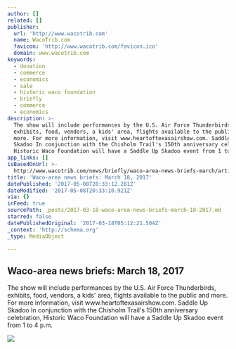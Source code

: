 ```yaml
---
author: []
related: []
publisher:
  url: 'http://www.wacotrib.com'
  name: WacoTrib.com
  favicon: 'http://www.wacotrib.com/favicon.ico'
  domain: www.wacotrib.com
keywords:
  - donation
  - commerce
  - economics
  - sale
  - historic waco foundation
  - briefly
  - commerce
  - economics
description: >-
  The show will include performances by the U.S. Air Force Thunderbirds,
  exhibits, food, vendors, a kids' area, flights available to the public and
  more. For more information, visit www.heartoftexasairshow.com. Saddle Up
  Skadoo In conjunction with the Chisholm Trail's 150th anniversary celebration,
  Historic Waco Foundation will have a Saddle Up Skadoo event from 1 to 4 p.m.
app_links: []
isBasedOnUrl: >-
  http://www.wacotrib.com/news/briefly/waco-area-news-briefs-march/article_75bcd7df-9fe6-5ca0-b337-a9eb5c56bce2.html
title: 'Waco-area news briefs: March 18, 2017'
datePublished: '2017-05-08T20:33:12.281Z'
dateModified: '2017-05-08T20:33:10.921Z'
via: {}
inFeed: true
sourcePath: _posts/2017-03-18-waco-area-news-briefs-march-18-2017.md
starred: false
datePublishedOriginal: '2017-03-18T05:12:21.504Z'
_context: 'http://schema.org'
_type: MediaObject

---
```

<article style=""><h1>Waco-area news briefs: March 18, 2017</h1><p>The show will include performances by the U.S. Air Force Thunderbirds, exhibits, food, vendors, a kids' area, flights available to the public and more. For more information, visit www.heartoftexasairshow.com. Saddle Up Skadoo In conjunction with the Chisholm Trail's 150th anniversary celebration, Historic Waco Foundation will have a Saddle Up Skadoo event from 1 to 4 p.m.</p><img src="http://wacotrib.com/content/tncms/live/global/resources/images/_site/og-fj-1.jpg" /></article>